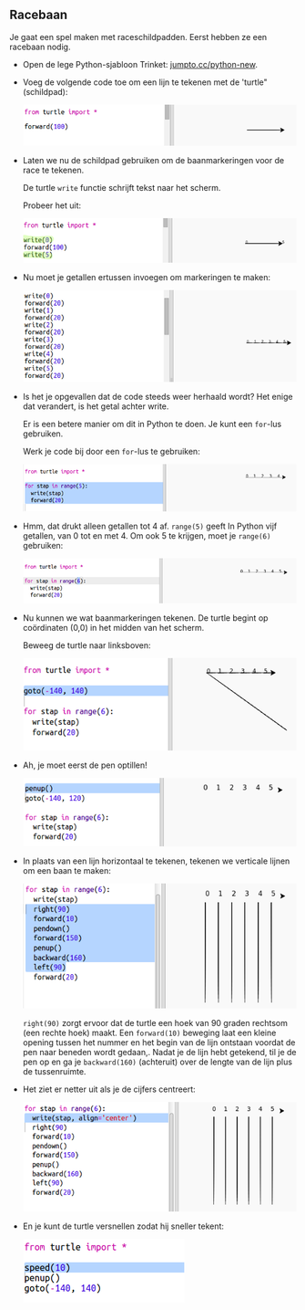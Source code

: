 ## Racebaan

Je gaat een spel maken met raceschildpadden. Eerst hebben ze een racebaan nodig.

+ Open de lege Python-sjabloon Trinket: <a href="http://jumpto.cc/python-new" target="_blank">jumpto.cc/python-new</a>.

+ Voeg de volgende code toe om een ​​lijn te tekenen met de 'turtle" (schildpad):
    
    ![screenshot](images/race-forward.png)

+ Laten we nu de schildpad gebruiken om de baanmarkeringen voor de race te tekenen.
    
    De turtle `write` functie schrijft tekst naar het scherm.
    
    Probeer het uit:
    
    ![screenshot](images/race-markings1.png)

+ Nu moet je getallen ertussen invoegen om markeringen te maken:
    
    ![screenshot](images/race-markings2.png)

+ Is het je opgevallen dat de code steeds weer herhaald wordt? Het enige dat verandert, is het getal achter write.
    
    Er is een betere manier om dit in Python te doen. Je kunt een `for`-lus gebruiken.
    
    Werk je code bij door een​​ `for`-lus te gebruiken:
    
    ![screenshot](images/race-for.png)

+ Hmm, dat drukt alleen getallen tot 4 af. `range(5)` geeft In Python vijf getallen, van 0 tot en met 4. Om ook 5 te krijgen, moet je `range(6)` gebruiken:
    
    ![screenshot](images/race-range.png)

+ Nu kunnen we wat baanmarkeringen tekenen. De turtle begint op coördinaten (0,0) in het midden van het scherm.
    
    Beweeg de turtle naar linksboven:
    
    ![screenshot](images/race-goto.png)

+ Ah, je moet eerst de pen optillen!
    
    ![screenshot](images/race-penup.png)

+ In plaats van een lijn horizontaal te tekenen, tekenen we verticale lijnen om een baan te maken:
    
    ![screenshot](images/race-lines.png)
    
    `right(90)` zorgt ervoor dat de turtle een hoek van 90 graden rechtsom (een rechte hoek) maakt. Een `forward(10)` beweging laat een kleine opening tussen het nummer en het begin van de lijn ontstaan voordat de pen naar beneden wordt gedaan,. Nadat je de lijn hebt getekend, til je de pen op en ga je `backward(160)` (achteruit) over de lengte van de lijn plus de tussenruimte.

+ Het ziet er netter uit als je de cijfers centreert:
    
    ![screenshot](images/race-center.png)

+ En je kunt de turtle versnellen zodat hij sneller tekent:
    
    ![screenshot](images/race-speed.png)